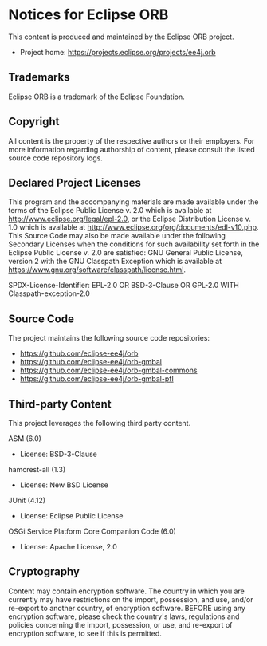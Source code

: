 # Notices for Eclipse ORB

This content is produced and maintained by the Eclipse ORB project.

* Project home: https://projects.eclipse.org/projects/ee4j.orb

## Trademarks

Eclipse ORB is a trademark of the Eclipse Foundation.

## Copyright

All content is the property of the respective authors or their employers. For
more information regarding authorship of content, please consult the listed
source code repository logs.

## Declared Project Licenses

This program and the accompanying materials are made available under the terms
of the Eclipse Public License v. 2.0 which is available at
http://www.eclipse.org/legal/epl-2.0, or the Eclipse Distribution License v. 1.0
which is available at http://www.eclipse.org/org/documents/edl-v10.php. This
Source Code may also be made available under the following Secondary Licenses
when the conditions for such availability set forth in the Eclipse Public
License v. 2.0 are satisfied: GNU General Public License, version 2 with the GNU
Classpath Exception which is available at
https://www.gnu.org/software/classpath/license.html.

SPDX-License-Identifier: EPL-2.0 OR BSD-3-Clause OR GPL-2.0 WITH
Classpath-exception-2.0

## Source Code

The project maintains the following source code repositories:

* https://github.com/eclipse-ee4j/orb
* https://github.com/eclipse-ee4j/orb-gmbal
* https://github.com/eclipse-ee4j/orb-gmbal-commons
* https://github.com/eclipse-ee4j/orb-gmbal-pfl

## Third-party Content

This project leverages the following third party content.

ASM (6.0)

* License: BSD-3-Clause

hamcrest-all (1.3)

* License: New BSD License

JUnit (4.12)

* License: Eclipse Public License

OSGi Service Platform Core Companion Code (6.0)

* License: Apache License, 2.0

## Cryptography

Content may contain encryption software. The country in which you are currently
may have restrictions on the import, possession, and use, and/or re-export to
another country, of encryption software. BEFORE using any encryption software,
please check the country's laws, regulations and policies concerning the import,
possession, or use, and re-export of encryption software, to see if this is
permitted.

